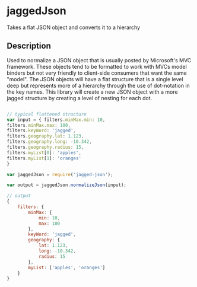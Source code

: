 # jaggedJson
Takes a flat JSON object and converts it to a hierarchy

## Description
Used to normalize a JSON object that is usually posted by Microsoft's MVC framework. These objects tend to be formatted
to work with MVCs model binders but not very friendly to client-side consumers that want the same "model". The JSON
objects will have a flat structure that is a single level deep but represents more of a hierarchy through the use of
dot-notation in the key names. This library will create a new JSON object with a more jagged structure by creating a
level of nesting for each dot.

```javascript

// typical flattened structure
var input = { filters.minMax.min: 10,
filters.minMax.max: 100,
filters.keyWord: 'jagged',
filters.geography.lat: 1.123,
filters.geography.long: -10.342,
filters.geography.radius: 15,
filters.myList[0]: 'apples',
filters.myList[1]: 'oranges'
}

var jaggedJson = require('jagged-json');

var output = jaggedJson.normalizeJson(input);

// output
{
    filters: {
        minMax: {
            min: 10,
            max: 100
        },
        keyWord: 'jagged',
        geography: {
            lat: 1.123,
            long: -10.342,
            radius: 15
        },
        myList: ['apples', 'oranges']
    }
}
```
